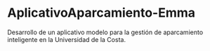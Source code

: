 # AplicativoAparcamiento-Emma
Desarrollo de un aplicativo modelo para la gestión de aparcamiento inteligente en la Universidad de la Costa. 
